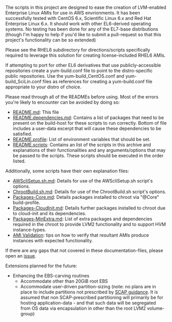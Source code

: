 The scripts in this project are designed to ease the creation of LVM-enabled Enterprise Linux AMIs for use in AWS envrionments. It has been successfully tested with CentOS 6.x, Scientific Linux 6.x and Red Hat Enterprise Linux 6.x. It should work with other EL6-derived operating systems. No testing has been done for any of the EL7-base distributions (though I'm happy to help if you'd like to submit a pull-request so that this project's functionality can be so extended)

Please see the RHEL6 subdirectory for directions/scripts specifically required to leverage this solution for creating license-included RHEL6 AMIs.

If attempting to port for other EL6 derivatives that use publicly-accessible repositories create a yum-build.conf file to point to the distro-specific public repositories. Use the yum-build_CentOS.conf and yum-build_SciLin.conf files as references for creating a yum-build.conf file appropriate to your distro of choice.

Please read through all of the READMEs before using. Most of the errors you're likely to encounter can be avoided by doing so:

- [README.md](README.md): This file
- [README.dependencies.md](README.dependencies.md): Contains a list of packages that need to be present on the build-host for these scripts to run correctly. Bottom of file includes a user-data excerpt that will cause these dependencies to be satisfied.
- [README.profile](README.profile): List of environment variables that should be set.
- [README.scripts](README.scripts): Contains an list of the scripts in this archive and explanations of their functionalities and any arguments/options that may be passed to the scripts. These scripts should be executed in the order listed.

Additionally, some scripts have their own explanation files:
- [AWScliSetup.sh.md](AWScliSetup.sh.md): Details for use of the AWScliSetup.sh script's options.
- [ChrootBuild.sh.md](ChrootBuild.sh.md): Details for use of the ChrootBuild.sh script's options.
- [Packages-Core.md](Packages-Core.md): Details packages installed to chroot via "@Core" build-profile.
- [Packages-CloudInit.md](Packages-CloudInit.md): Details further packages installed to chroot due to cloud-init and its dependencies.
- [Packages-MinExtra.md](Packages-MinExtra.md): List of extra packages and dependencies required in the chroot to provide LVM2 functionality and to support HVM instance-types.
- [AMI Validation](docs/README_validation.md): tips on how to verify that resultant AMIs produce instances with expected functionality.

If there are any gaps that not covered in these documentation-files, please open an [issue](../../issues).

Extensions planned for the future:
* Enhancing the EBS-carving routines
  * Accommodate other than 20GiB root EBS
  * Accommodate user-driven partition-sizing (note: no plans are in place to include partitions not prescribed by [SCAP guidance](https://fedorahosted.org/scap-security-guide/). It is assumed that non SCAP-prescribed partitioning will primarily be for hosting application-data - and that such data will be segregated from OS data via encapsulation in other than the root LVM2 volume-group)
